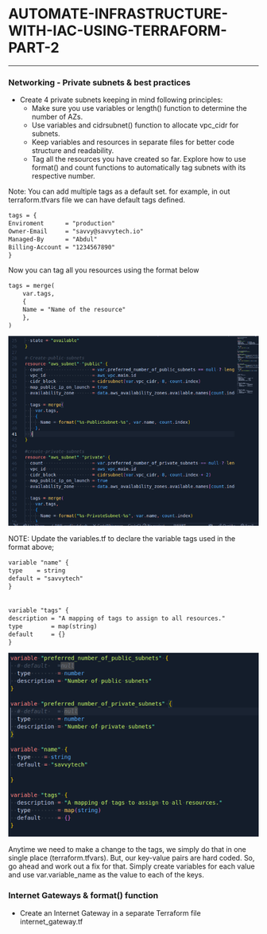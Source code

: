 # AUTOMATE-INFRASTRUCTURE-WITH-IAC-USING-TERRAFORM-PART-2
--------
### Networking - Private subnets & best practices

* Create 4 private subnets keeping in mind following principles:
    * Make sure you use variables or length() function to determine the number of AZs.
    * Use variables and cidrsubnet() function to allocate vpc_cidr for subnets.
    * Keep variables and resources in separate files for better code structure and readability.
    * Tag all the resources you have created so far. Explore how to use format() and count functions to automatically tag subnets with its respective number.

Note: You can add multiple tags as a default set. for example, in out terraform.tfvars file we can have default tags defined.

    tags = {
    Enviroment      = "production" 
    Owner-Email     = "savvy@savvytech.io"
    Managed-By      = "Abdul"
    Billing-Account = "1234567890"
    }


Now you can tag all you resources using the format below

    tags = merge(
        var.tags,
        {
        Name = "Name of the resource"
        },
    )

![](./images/tags-2.png)

NOTE: Update the variables.tf to declare the variable tags used in the format above;

    variable "name" {
    type    = string
    default = "savvytech"
    }


    variable "tags" {
    description = "A mapping of tags to assign to all resources."
    type        = map(string)
    default     = {}
    }

 ![](./images/vars.png)

Anytime we need to make a change to the tags, we simply do that in one single place (terraform.tfvars). But, our key-value pairs are hard coded. So, go ahead and work out a fix for that. Simply create variables for each value and use var.variable_name as the value to each of the keys.

### Internet Gateways & format() function

* Create an Internet Gateway in a separate Terraform file internet_gateway.tf


